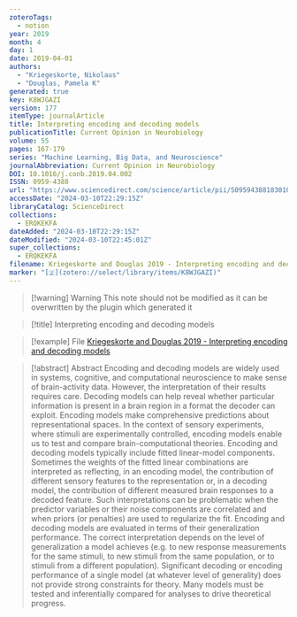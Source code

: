 ```yaml
---
zoteroTags:
  - notion
year: 2019
month: 4
day: 1
date: 2019-04-01
authors:
  - "Kriegeskorte, Nikolaus"
  - "Douglas, Pamela K"
generated: true
key: K8WJGAZI
version: 177
itemType: journalArticle
title: Interpreting encoding and decoding models
publicationTitle: Current Opinion in Neurobiology
volume: 55
pages: 167-179
series: "Machine Learning, Big Data, and Neuroscience"
journalAbbreviation: Current Opinion in Neurobiology
DOI: 10.1016/j.conb.2019.04.002
ISSN: 0959-4388
url: "https://www.sciencedirect.com/science/article/pii/S0959438818301004"
accessDate: "2024-03-10T22:29:15Z"
libraryCatalog: ScienceDirect
collections:
  - ERQKEKFA
dateAdded: "2024-03-10T22:29:15Z"
dateModified: "2024-03-10T22:45:01Z"
super_collections:
  - ERQKEKFA
filename: Kriegeskorte and Douglas 2019 - Interpreting encoding and decoding models
marker: "[🇿](zotero://select/library/items/K8WJGAZI)"
---
```


>[!warning] Warning
> This note should not be modified as it can be overwritten by the plugin which generated it

> [!title] Interpreting encoding and decoding models

> [!example] File
> [Kriegeskorte and Douglas 2019 - Interpreting encoding and decoding models](Kriegeskorte%20and%20Douglas%202019%20-%20Interpreting%20encoding%20and%20decoding%20models.pdf)

> [!abstract] Abstract
> Encoding and decoding models are widely used in systems, cognitive, and computational neuroscience to make sense of brain-activity data. However, the interpretation of their results requires care. Decoding models can help reveal whether particular information is present in a brain region in a format the decoder can exploit. Encoding models make comprehensive predictions about representational spaces. In the context of sensory experiments, where stimuli are experimentally controlled, encoding models enable us to test and compare brain-computational theories. Encoding and decoding models typically include fitted linear-model components. Sometimes the weights of the fitted linear combinations are interpreted as reflecting, in an encoding model, the contribution of different sensory features to the representation or, in a decoding model, the contribution of different measured brain responses to a decoded feature. Such interpretations can be problematic when the predictor variables or their noise components are correlated and when priors (or penalties) are used to regularize the fit. Encoding and decoding models are evaluated in terms of their generalization performance. The correct interpretation depends on the level of generalization a model achieves (e.g. to new response measurements for the same stimuli, to new stimuli from the same population, or to stimuli from a different population). Significant decoding or encoding performance of a single model (at whatever level of generality) does not provide strong constraints for theory. Many models must be tested and inferentially compared for analyses to drive theoretical progress.

